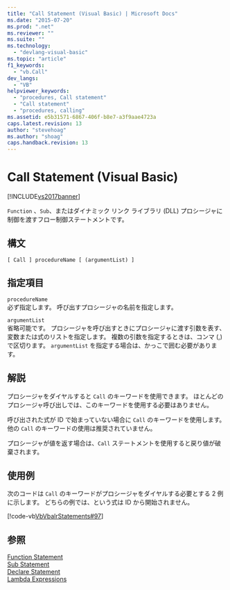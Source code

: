 ```yaml
---
title: "Call Statement (Visual Basic) | Microsoft Docs"
ms.date: "2015-07-20"
ms.prod: ".net"
ms.reviewer: ""
ms.suite: ""
ms.technology: 
  - "devlang-visual-basic"
ms.topic: "article"
f1_keywords: 
  - "vb.Call"
dev_langs: 
  - "VB"
helpviewer_keywords: 
  - "procedures, Call statement"
  - "Call statement"
  - "procedures, calling"
ms.assetid: e5b31571-6867-406f-b8e7-a3f9aae4723a
caps.latest.revision: 13
author: "stevehoag"
ms.author: "shoag"
caps.handback.revision: 13
---
```

# Call Statement (Visual Basic)
[!INCLUDE[vs2017banner](../../../visual-basic/developing-apps/includes/vs2017banner.md)]

`Function` 、`Sub`、またはダイナミック リンク ライブラリ \(DLL\) プロシージャに制御を渡すフロー制御ステートメントです。  
  
## 構文  
  
```  
[ Call ] procedureName [ (argumentList) ]  
```  
  
## 指定項目  
 `procedureName`  
 必ず指定します。  呼び出すプロシージャの名前を指定します。  
  
 `argumentList`  
 省略可能です。  プロシージャを呼び出すときにプロシージャに渡す引数を表す、変数または式のリストを指定します。  複数の引数を指定するときは、コンマ \(,\) で区切ります。  `argumentList` を指定する場合は、かっこで囲む必要があります。  
  
## 解説  
 プロシージャをダイヤルすると `Call` のキーワードを使用できます。  ほとんどのプロシージャ呼び出しでは、このキーワードを使用する必要はありません。  
  
 呼び出された式が ID で始まっていない場合に `Call` のキーワードを使用します。  他の `Call` のキーワードの使用は推奨されていません。  
  
 プロシージャが値を返す場合は、`Call` ステートメントを使用すると戻り値が破棄されます。  
  
## 使用例  
 次のコードは `Call` のキーワードがプロシージャをダイヤルする必要とする 2 例に示します。  どちらの例では、という式は ID から開始されません。  
  
 [!code-vb[VbVbalrStatements#97](../../../visual-basic/language-reference/error-messages/codesnippet/visualbasic/call-statement_1.vb)]  
  
## 参照  
 [Function Statement](../../../visual-basic/language-reference/statements/function-statement.md)   
 [Sub Statement](../../../visual-basic/language-reference/statements/sub-statement.md)   
 [Declare Statement](../../../visual-basic/language-reference/statements/declare-statement.md)   
 [Lambda Expressions](../../../visual-basic/programming-guide/language-features/procedures/lambda-expressions.md)